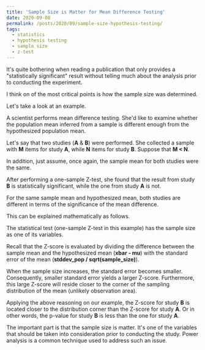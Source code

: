 ```yaml
---
title: 'Sample Size is Matter for Mean Difference Testing'
date: 2020-09-08
permalink: /posts/2020/09/sample-size-hypothesis-testing/
tags:
  - statistics
  - hypothesis testing
  - sample size
  - z-test
---
```


It's quite bothering when reading a publication that only provides a "statistically significant" result without telling much about the analysis prior to conducting the experiment.

I think on of the most critical points is how the sample size was determined.

Let's take a look at an example.

A scientist performs mean difference testing. She'd like to examine whether the population mean inferred from a sample is different enough from the hypothesized population mean.

Let's say that two studies (<b>A</b> & <b>B</b>) were performed. She collected a sample with <b>M</b> items for study <b>A</b>, while <b>N</b> items for study <b>B</b>. Suppose that <b>M < N</b>.

In addition, just assume, once again, the sample mean for both studies were the same.

After performing a one-sample Z-test, she found that the result from study <b>B</b> is statistically significant, while the one from study <b>A</b> is not.

For the same sample mean and hypothesized mean, both studies are different in terms of the significance of the mean difference.

This can be explained mathematically as follows.

The statistical test (one-sample Z-test in this example) has the sample size as one of its variables.

Recall that the Z-score is evaluated by dividing the difference between the sample mean and the hypothesized mean (<b>xbar - mu</b>) with the standard error of the mean (<b>stddev_pop / sqrt(sample_size)</b>).

When the sample size increases, the standard error becomes smaller. Consequently, smaller standard error yields a larger Z-score. Furthermore, this large Z-score will reside closer to the corner of the sampling distribution of the mean (unlikely observation area).

Applying the above reasoning on our example, the Z-score for study <b>B</b> is located closer to the distribution corner than the Z-score for study <b>A</b>. Or in other words, the p-value for study <b>B</b> is less than the one for study <b>A</b>.

The important part is that the sample size is matter. It's one of the variables that should be taken into consideration prior to conducting the study. Power analysis is a common technique used to address such an issue.
